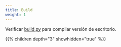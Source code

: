 ```yaml
---
title: Build 
weight: 1
---
```


Verificar [build.py](https://github.com/rustdesk/rustdesk/blob/master/build.py) para compilar versión de escritorio.

{{% children depth="3" showhidden="true" %}}